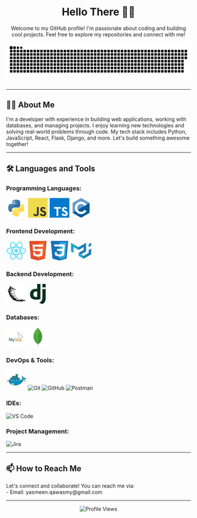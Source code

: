 <!-- Header Section -->
<h1 align="center">Hello There 🐱‍👤</h1>
<p align="center">Welcome to my GitHub profile! I'm passionate about coding and building cool projects. Feel free to explore my repositories and connect with me!</p>

<!-- GitHub Snake -->
<p align="center">
  <img width="1000" src="assets/github-snake.svg" alt="snake"/>
</p>

---

<!-- About Me Section -->
<h2 align="left">👨‍💻 About Me</h2>
<p>
  I'm a developer with experience in building web applications, working with databases, and managing projects. I enjoy learning new technologies and solving real-world problems through code. My tech stack includes Python, JavaScript, React, Flask, Django, and more. Let's build something awesome together!
</p>

---

<!-- Languages and Tools Section -->
<h2 align="left">🛠️ Languages and Tools</h2>

### Programming Languages:
<div>
  <img src="https://github.com/devicons/devicon/blob/master/icons/python/python-original.svg" title="Python" alt="Python" width="55" height="55"/>
  <img src="https://github.com/devicons/devicon/blob/master/icons/javascript/javascript-original.svg" title="JavaScript" alt="JavaScript" width="55" height="55"/>
  <img src="https://github.com/devicons/devicon/blob/master/icons/typescript/typescript-original.svg" title="TypeScript" alt="TypeScript" width="55" height="55"/>
  <img src="https://github.com/devicons/devicon/blob/master/icons/c/c-original.svg" title="C" alt="C" width="55" height="55"/>
</div>

### Frontend Development:
<div>
  <img src="https://github.com/devicons/devicon/blob/master/icons/react/react-original.svg" title="React" alt="React" width="55" height="55"/>
  <img src="https://github.com/devicons/devicon/blob/master/icons/html5/html5-original.svg" title="HTML5" alt="HTML5" width="55" height="55"/>
  <img src="https://github.com/devicons/devicon/blob/master/icons/css3/css3-original.svg" title="CSS3" alt="CSS3" width="55" height="55"/>
  <img src="https://github.com/devicons/devicon/blob/master/icons/materialui/materialui-original.svg" title="Material-UI" alt="Material-UI" width="55" height="55"/>
</div>

### Backend Development:
<div>
  <img src="https://github.com/devicons/devicon/blob/master/icons/flask/flask-original.svg" title="Flask" alt="Flask" width="55" height="55"/>
  <img src="https://github.com/devicons/devicon/blob/master/icons/django/django-plain.svg" title="Django" alt="Django" width="55" height="55"/>
</div>

### Databases:
<div>
  <img src="https://raw.githubusercontent.com/github/explore/80688e429a7d4ef2fca1e82350fe8e3517d3494d/topics/mysql/mysql.png" title="MySQL" alt="MySQL" width="55" height="55"/>
  <img src="https://github.com/devicons/devicon/blob/master/icons/mongodb/mongodb-original.svg" title="MongoDB" alt="MongoDB" width="55" height="55"/>
</div>

### DevOps & Tools:
<div>
  <img src="https://github.com/devicons/devicon/blob/master/icons/docker/docker-original.svg" title="Docker" alt="Docker" width="55" height="55"/>
  <img src="https://www.vectorlogo.zone/logos/git-scm/git-scm-icon.svg" title="Git" alt="Git" width="55" height="55"/>
  <img src="https://www.vectorlogo.zone/logos/github/github-icon.svg" title="GitHub" alt="GitHub" width="55" height="55"/>
  <img src="https://www.vectorlogo.zone/logos/getpostman/getpostman-icon.svg" title="Postman" alt="Postman" width="55" height="55"/>
</div>

### IDEs:
<div>
  <img src="https://www.vectorlogo.zone/logos/visualstudio_code/visualstudio_code-icon.svg" title="VS Code" alt="VS Code" width="55" height="55"/>
</div>

### Project Management:
<div>
  <img src="https://www.vectorlogo.zone/logos/atlassian_jira/atlassian_jira-icon.svg" title="Jira" alt="Jira" width="55" height="55"/>
</div>

---

<!-- How to Reach Me Section -->
<h2 align="left">📫 How to Reach Me</h2>
<p>
  Let's connect and collaborate! You can reach me via:
  <br>
  - Email: yasmeen.qawasmy@gmail.com
</p>

---

<!-- Footer -->
<p align="center">
  <img src="https://komarev.com/ghpvc/?username=your-username&label=Profile%20views&color=0e75b6&style=flat" alt="Profile Views" />
</p>
